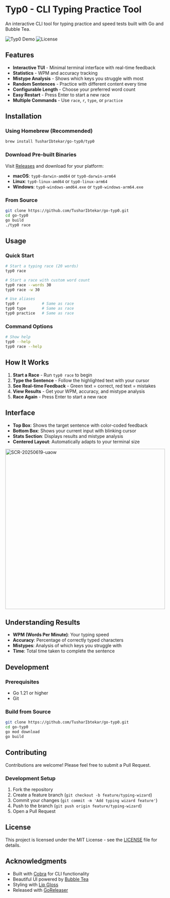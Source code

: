 # Typ0 - CLI Typing Practice Tool

An interactive CLI tool for typing practice and speed tests built with Go and Bubble Tea.

![Typ0 Demo](https://img.shields.io/badge/Go-1.21+-blue.svg)
![License](https://img.shields.io/badge/License-MIT-green.svg)

## Features

- **Interactive TUI** - Minimal terminal interface with real-time feedback
- **Statistics** - WPM and accuracy tracking
- **Mistype Analysis** - Shows which keys you struggle with most
- **Random Sentences** - Practice with different content every time
- **Configurable Length** - Choose your preferred word count
- **Easy Restart** - Press Enter to start a new race
- **Multiple Commands** - Use `race`, `r`, `type`, or `practice`

## Installation

### Using Homebrew (Recommended)

```bash
brew install TusharIbtekar/go-typ0/typ0
```

### Download Pre-built Binaries

Visit [Releases](https://github.com/TusharIbtekar/go-typ0/releases) and download for your platform:

- **macOS**: `typ0-darwin-amd64` or `typ0-darwin-arm64`
- **Linux**: `typ0-linux-amd64` or `typ0-linux-arm64`
- **Windows**: `typ0-windows-amd64.exe` or `typ0-windows-arm64.exe`

### From Source

```bash
git clone https://github.com/TusharIbtekar/go-typ0.git
cd go-typ0
go build
./typ0 race
```

## Usage

### Quick Start

```bash
# Start a typing race (20 words)
typ0 race

# Start a race with custom word count
typ0 race --words 30
typ0 race -w 30

# Use aliases
typ0 r          # Same as race
typ0 type       # Same as race
typ0 practice   # Same as race
```

### Command Options

```bash
# Show help
typ0 --help
typ0 race --help
```

## How It Works

1. **Start a Race** - Run `typ0 race` to begin
2. **Type the Sentence** - Follow the highlighted text with your cursor
3. **See Real-time Feedback** - Green text = correct, red text = mistakes
4. **View Results** - Get your WPM, accuracy, and mistype analysis
5. **Race Again** - Press Enter to start a new race

## Interface

- **Top Box**: Shows the target sentence with color-coded feedback
- **Bottom Box**: Shows your current input with blinking cursor
- **Stats Section**: Displays results and mistype analysis
- **Centered Layout**: Automatically adapts to your terminal size

<img width="500" alt="SCR-20250619-uaow" src="https://github.com/user-attachments/assets/5c957927-47f1-4ea9-a988-c5208053f9bd" />

## Understanding Results

- **WPM (Words Per Minute)**: Your typing speed
- **Accuracy**: Percentage of correctly typed characters
- **Mistypes**: Analysis of which keys you struggle with
- **Time**: Total time taken to complete the sentence

## Development

### Prerequisites

- Go 1.21 or higher
- Git

### Build from Source

```bash
git clone https://github.com/TusharIbtekar/go-typ0.git
cd go-typ0
go mod download
go build
```

## Contributing

Contributions are welcome! Please feel free to submit a Pull Request.

### Development Setup

1. Fork the repository
2. Create a feature branch (`git checkout -b feature/typing-wizard`)
3. Commit your changes (`git commit -m 'Add typing wizard feature'`)
4. Push to the branch (`git push origin feature/typing-wizard`)
5. Open a Pull Request

## License

This project is licensed under the MIT License - see the [LICENSE](LICENSE) file for details.

## Acknowledgments

- Built with [Cobra](https://github.com/spf13/cobra) for CLI functionality
- Beautiful UI powered by [Bubble Tea](https://github.com/charmbracelet/bubbletea)
- Styling with [Lip Gloss](https://github.com/charmbracelet/lipgloss)
- Released with [GoReleaser](https://goreleaser.com/)
